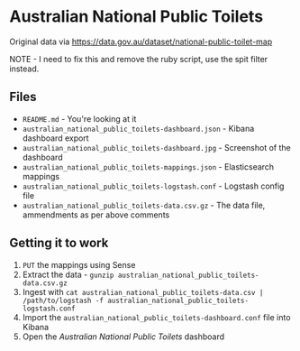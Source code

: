 # Australian National Public Toilets

Original data via https://data.gov.au/dataset/national-public-toilet-map

NOTE - I need to fix this and remove the ruby script, use the spit filter instead.

## Files

 * `README.md` - You're looking at it
 * `australian_national_public_toilets-dashboard.json` - Kibana dashboard export
 * `australian_national_public_toilets-dashboard.jpg` - Screenshot of the dashboard
 * `australian_national_public_toilets-mappings.json` - Elasticsearch mappings
 * `australian_national_public_toilets-logstash.conf` - Logstash config file
 * `australian_national_public_toilets-data.csv.gz` - The data file, ammendments as per above comments

## Getting it to work

1. `PUT` the mappings using Sense
2. Extract the data - `gunzip australian_national_public_toilets-data.csv.gz`
3. Ingest with `cat australian_national_public_toilets-data.csv | /path/to/logstash -f australian_national_public_toilets-logstash.conf`
4. Import the `australian_national_public_toilets-dashboard.conf` file into Kibana
5. Open the *Australian National Public Toilets* dashboard